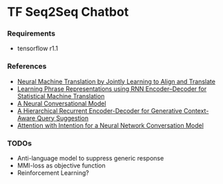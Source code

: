 # TF Seq2Seq Chatbot

### Requirements
* tensorflow r1.1

### References
- [Neural Machine Translation by Jointly Learning to Align and Translate](https://arxiv.org/abs/1409.0473)
- [Learning Phrase Representations using RNN Encoder–Decoder for Statistical Machine Translation](https://arxiv.org/pdf/1406.1078.pdf)
- [A Neural Conversational Model](https://arxiv.org/pdf/1506.05869.pdf)
- [A Hierarchical Recurrent Encoder-Decoder for Generative Context-Aware Query Suggestion](https://arxiv.org/pdf/1507.02221.pdf)
- [Attention with Intention for a Neural Network Conversation Model](https://arxiv.org/pdf/1510.08565.pdf)

### TODOs
* Anti-language model to suppress generic response
* MMI-loss as objective function
* Reinforcement Learning?
